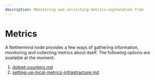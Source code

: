 ```yaml
---
description: Monitoring and collecting metrics-explanation from
---
```


# Metrics

A Nethermind node provides a few ways of gathering information, monitoring and collecting metrics about itself. The
following options are available at the moment:

1. [dotnet-counters.md](dotnet-counters.md "mention")
2. [setting-up-local-metrics-infrastracture.md](setting-up-local-metrics-infrastracture.md "mention")
